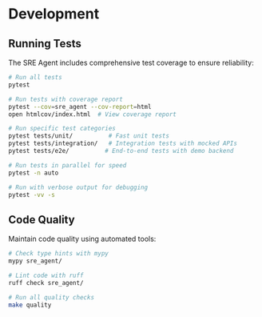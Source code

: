 # Development

## Running Tests

The SRE Agent includes comprehensive test coverage to ensure reliability:

```bash
# Run all tests
pytest

# Run tests with coverage report
pytest --cov=sre_agent --cov-report=html
open htmlcov/index.html  # View coverage report

# Run specific test categories
pytest tests/unit/          # Fast unit tests
pytest tests/integration/   # Integration tests with mocked APIs
pytest tests/e2e/          # End-to-end tests with demo backend

# Run tests in parallel for speed
pytest -n auto

# Run with verbose output for debugging
pytest -vv -s
```

## Code Quality

Maintain code quality using automated tools:

```bash
# Check type hints with mypy
mypy sre_agent/

# Lint code with ruff
ruff check sre_agent/

# Run all quality checks
make quality
```

